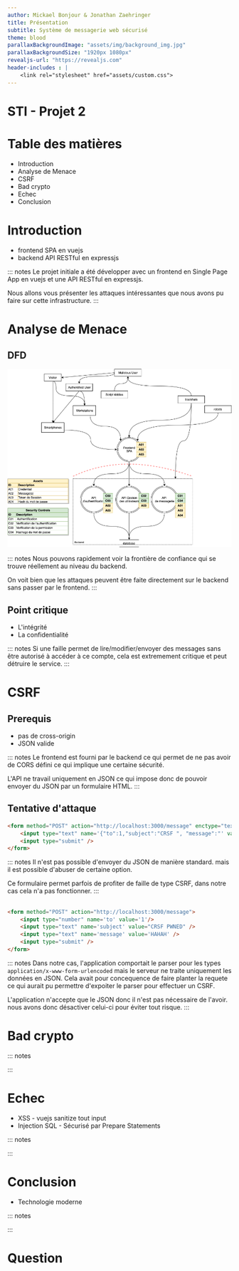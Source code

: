 ```yaml
---
author: Mickael Bonjour & Jonathan Zaehringer
title: Présentation
subtitle: Système de messagerie web sécurisé
theme: blood
parallaxBackgroundImage: "assets/img/background_img.jpg"
parallaxBackgroundSize: "1920px 1080px"
revealjs-url: "https://revealjs.com"
header-includes : |
    <link rel="stylesheet" href="assets/custom.css">
---
```


# STI - Projet 2

# Table des matières

- Introduction
- Analyse de Menace
- CSRF
- Bad crypto
- Echec
- Conclusion

# Introduction

- frontend SPA en vuejs
- backend API RESTful en expressjs 

::: notes
Le projet initiale a été développer avec un frontend en Single Page App en vuejs et une API RESTful en expressjs.

Nous allons vous présenter les attaques intéressantes que nous avons pu faire sur cette infrastructure.
:::

# Analyse de Menace

## DFD

![DFD](assets/img/DFD.png)

::: notes
Nous pouvons rapidement voir la frontière de confiance qui se trouve réellement au niveau du backend.

On voit bien que les attaques peuvent être faite directement sur le backend sans passer par le frontend.
:::

## Point critique

- L'intégrité
- La confidentialité

::: notes
Si une faille permet de lire/modifier/envoyer des messages sans être autorisé à accéder à ce compte, cela est extremement critique et peut détruire le service.
:::

# CSRF

## Prerequis

- pas de cross-origin
- JSON valide

::: notes
Le frontend est fourni par le backend ce qui permet de ne pas avoir de CORS défini ce qui implique une certaine sécurité.

L'API ne travail uniquement en JSON ce qui impose donc de pouvoir envoyer du JSON par un formulaire HTML.
:::

## Tentative d'attaque

```html
<form method="POST" action="http://localhost:3000/message" enctype="text/plain">
    <input type="text" name='{"to":1,"subject":"CRSF ", "message":"' value='pwned"}' />
    <input type="submit" />
</form>
```

::: notes
Il n'est pas possible d'envoyer du JSON de manière standard. mais il est possible d'abuser de certaine option.

Ce formulaire permet parfois de profiter de faille de type CSRF, dans notre cas cela n'a pas fonctionner.
:::

##

```html
<form method="POST" action="http://localhost:3000/message">
    <input type="number" name='to' value='1'/>
    <input type="text" name='subject' value="CRSF PWNED" />
    <input type="text" name='message' value='HAHAH' />
    <input type="submit" />
</form>
```

::: notes
Dans notre cas, l'application comportait le parser pour les types `application/x-www-form-urlencoded` mais le serveur ne traite uniquement les données en JSON.
Cela avait pour concequence de faire planter la requete ce qui aurait pu permettre d'expoiter le parser pour effectuer un CSRF.

L'application n'accepte que le JSON donc il n'est pas nécessaire de l'avoir. nous avons donc désactiver celui-ci pour éviter tout risque.
:::

# Bad crypto

::: notes

:::

# Echec

- XSS - vuejs sanitize tout input
- Injection SQL - Sécurisé par Prepare Statements

::: notes

:::

# Conclusion

- Technologie moderne

::: notes

:::

# Question

